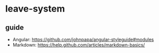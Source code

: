 # leave-system

## guide

* Angular: https://github.com/johnpapa/angular-styleguide#modules
* Markdown: https://help.github.com/articles/markdown-basics/
